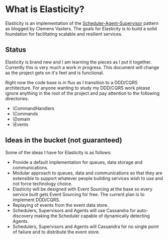 # What is Elasticity?
Elasticity is an implementation of the [Scheduler-Agent-Supervisor](http://vasters.com/clemensv/CommentView,guid,83f937f7-b838-43d0-ad61-74605eceafa2.aspx) pattern as blogged by Clemens Vasters. The goals for Elasticity is to build a solid foundation for facilitating scalable and resilient services.

## Status
Elasticity is brand new and I am learning the pieces as I put it together. Currently this is very much a work in progress. This document will change as the project gets on it's feet and is functional. 

Right now the code base is in flux as I transition to a DDD/CQRS architecture. For anyone wanting to study my DDD/CQRS work please ignore anything in the root of the project and pay attention to the following directories:

* \CommandHandlers
* \Commands
* \Domain
* \Events

## Ideas in the bucket (not guaranteed)
Some of the ideas I have for Elasticity is as follows:

* Provide a default implementation for queues, data storage and communications.
* Modular approach to queues, data and communications so that they are extensible to support whatever people building services wish to use and not force technology choice.
* Elasticity will be designed with Event Sourcing at the base so every service built gets Event Sourcing for free. The current plan is to implement DDD/CQRS.
* Replaying of events from the event data store.
* Schedulers, Supervisors and Agents will use Cassandra for auto-discovery making the Scheduler capable of dynamically detecting Agents.
* Schedulers, Supervisors and Agents will Cassandra for no single point of failure and to distribute the event store.